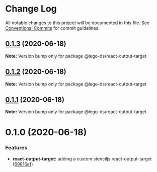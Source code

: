 # Change Log

All notable changes to this project will be documented in this file.
See [Conventional Commits](https://conventionalcommits.org) for commit guidelines.

## [0.1.3](https://github.com/ionic-team/stencil-ds-plugins/compare/@lego-ds/react-output-target@0.1.2...@lego-ds/react-output-target@0.1.3) (2020-06-18)

**Note:** Version bump only for package @lego-ds/react-output-target





## [0.1.2](https://github.com/ionic-team/stencil-ds-plugins/compare/@lego-ds/react-output-target@0.1.1...@lego-ds/react-output-target@0.1.2) (2020-06-18)

**Note:** Version bump only for package @lego-ds/react-output-target





## [0.1.1](https://github.com/ionic-team/stencil-ds-plugins/compare/@lego-ds/react-output-target@0.1.0...@lego-ds/react-output-target@0.1.1) (2020-06-18)

**Note:** Version bump only for package @lego-ds/react-output-target





# 0.1.0 (2020-06-18)


### Features

* **react-output-target:** adding a custom stenciljs react-output-target ([69816ef](https://github.com/ionic-team/stencil-ds-plugins/commit/69816efab5508c4049fd33bf52685be61e8b5710))
